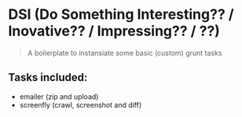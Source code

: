 # DSI (Do Something Interesting?? / Inovative?? / Impressing?? / ??)

> A boilerplate to instansiate some basic (custom) grunt tasks

## Tasks included:

- emailer (zip and upload)
- screenfly (crawl, screenshot and diff)
